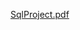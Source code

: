 [SqlProject.pdf](https://github.com/BanaursMagdalena/Baza-de-date-Aeroport/files/14362377/SqlProject.pdf)
